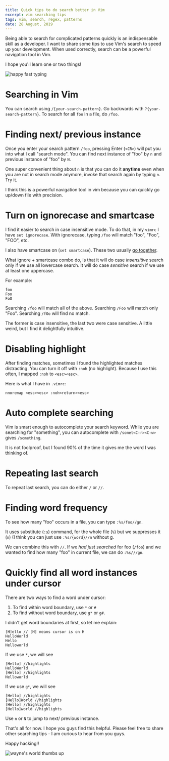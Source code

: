```yaml
---
title: Quick tips to do search better in Vim
excerpt: vim searching tips
tags: vim, search, regex, patterns
date: 28 August, 2019
---
```


Being able to search for complicated patterns quickly is an indispensable skill as a developer. I want to share some tips to use Vim's search to speed up your development. When used correctly, search can be a powerful navigation tool in Vim.

I hope you'll learn one or two things!

![happy fast typing](https://media.giphy.com/media/Wsju5zAb5kcOfxJV9i/giphy.gif)

# Searching in Vim

You can search using `/{your-search-pattern}`. Go backwards with `?{your-search-pattern}`. To search for all `foo` in a file, do `/foo`.

# Finding next/ previous instance

Once you enter your search pattern `/foo`, pressing Enter (`<CR>`) will put you into what I  call "search mode". You can find next instance of "foo" by `n` and previous instance of "foo" by `N`.

One super convenient thing about `n` is that you can do it **anytime** even when you are not in search mode anymore, invoke that search again by typing `n`. Try it.

I think this is a powerful navigation tool in vim because you can quickly go up/down file with precision.

# Turn on ignorecase and smartcase

I find it easier to search in case insensitive mode. To do that, in my `vimrc` I have `set ignorecase`. With ignorecase, typing `/foo` will match "foo", "Foo", "FOO", etc.

I also have smartcase on (`set smartcase`). These two usually [go together](https://stackoverflow.com/questions/2287440/how-to-do-case-insensitive-search-in-vim).

What ignore + smartcase combo do, is that it will do case *insensitive* search only if we use all lowercase search. It will do case *sensitive* search if we use at least one uppercase.

For example:

```
foo
Foo
FoO
```

Searching `/foo` will match all of the above. Searching `/Foo` will match only "Foo". Searching `/fOo` will find no match. 

The former is case insensitive, the last two were case sensitive. A little weird, but I find it delightfully intuitive.

# Disabling highlight

After finding matches, sometimes I found the highlighted matches distracting. You can turn it off with `:noh` (no highlight). Because I use this often, I mapped `:noh` to `<esc><esc>`. 

Here is what I have in `.vimrc`:

```
nnoremap <esc><esc> :noh<return><esc>
```

# Auto complete searching

Vim is smart enough to autocomplete your search keyword. While you are searching for "something", you can autocomplete with `/somet<C-r><C-w>` gives `/something`.

It is not foolproof, but I found 90% of the time it gives me the word I was thinking of.


# Repeating last search

To repeat last search, you can do either `/` or `//`. 


# Finding word frequency

To see how many "foo" occurs in a file, you can type `:%s/foo//gn`.

It uses substitute (`:s`) command, for the whole file (`%`) but we suppresses it (`n`) (I think you can just use `:%s/{word}//n` without g.

We can combine this with `//`. If we *had just searched* for foo (`/foo`) and we wanted to find how many "foo" in current file, we can do `:%s///gn`.

# Quickly find all word instances under cursor

There are two ways to find a word under cursor:
1. To find within word boundary, use `*` or `#`
2. To find without word boundary, use `g*` or `g#`.

I didn't get word boundaries at first, so let me explain:

```
[H]ello // [H] means cursor is on H
HelloWorld
Hello
Helloworld
```
If we use `*`, we will see
```
[Hello] //highlights
HelloWorld
[Hello] //highlights
Helloworld
```

If we use `g*`, we will see

```
[Hello] //highlights
[Hello]World //highlights
[Hello] //highlights
[Hello]world //highlights
```

Use `n` or `N` to jump to next/ previous instance.

That's all for now. I hope you guys find this helpful. Please feel free to share other searching tips - I am curious to hear from you guys.

Happy hacking!!

![wayne's world thumbs up](https://media.giphy.com/media/imRu0Oqh6kzdK/giphy.gif)
